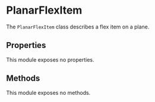 # PlanarFlexItem

The `PlanarFlexItem` class describes a flex item on a plane.

## Properties

This module exposes no properties.

## Methods

This module exposes no methods.

